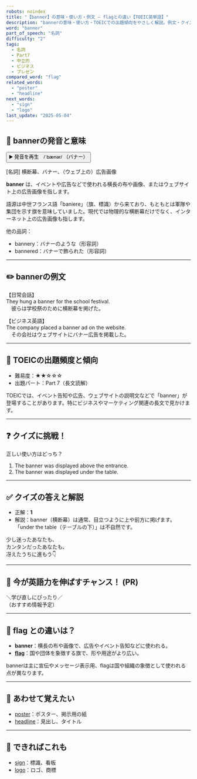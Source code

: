 ```yaml
---
robots: noindex
title: "【banner】の意味・使い方・例文 ― flagとの違い【TOEIC英単語】"
description: "bannerの意味・使い方・TOEICでの出題傾向をやさしく解説。例文・クイズ付きでflagとの違いもわかりやすく学べます。"
word: "banner"
part_of_speech: "名詞"
difficulty: "2"
tags:
  - 名詞
  - Part7
  - 中立的
  - ビジネス
  - プレゼン
compared_word: "flag"
related_words:
  - "poster"
  - "headline"
next_words:
  - "sign"
  - "logo"
last_update: "2025-05-04"
---
```


## 🔰 bannerの発音と意味

<button class="play-audio" onclick="playTTS('banner')">
  <span class="play-audio-main">
    ▶️ 発音を再生　/ˈbænər/
  </span>
  <span class="play-audio-sub">
    （バナー）
  </span>
</button>

[名詞] 横断幕、バナー、（ウェブ上の）広告画像

**banner** は、イベントや広告などで使われる横長の布や画像、またはウェブサイト上の広告画像を指します。

語源は中世フランス語「baniere」（旗、標識）から来ており、もともとは軍隊や集団を示す旗を意味していました。現代では物理的な横断幕だけでなく、インターネット上の広告画像も指します。

他の品詞：  
- bannery：バナーのような（形容詞）
- bannered：バナーで飾られた（形容詞）

---

## ✏️ bannerの例文

【日常会話】  
They hung a banner for the school festival.  
　彼らは学校祭のために横断幕を掲げた。

【ビジネス英語】  
The company placed a banner ad on the website.  
　その会社はウェブサイトにバナー広告を掲載した。

---

## 🎯 TOEICの出題頻度と傾向

- 難易度：★★☆☆☆
- 出題パート：Part 7（長文読解）

TOEICでは、イベント告知や広告、ウェブサイトの説明文などで「banner」が登場することがあります。特にビジネスやマーケティング関連の長文で見かけます。

---

## ❓ クイズに挑戦！

正しい使い方はどっち？

1. The banner was displayed above the entrance.  
2. The banner was displayed under the table.

---

## ✅ クイズの答えと解説

- 正解：**1**
- 解説：banner（横断幕）は通常、目立つように上や前方に掲げます。「under the table（テーブルの下）」は不自然です。

少し迷ったあなたも、  
カンタンだったあなたも、  
冴えたうちに進もう👇️

---

## 🚀 今が英語力を伸ばすチャンス！ (PR)

<div class="info-center">
＼学び直しにぴったり／<br>  
（おすすめ情報予定）
</div>

---

## 🤔  flag との違いは？

- **banner**：横長の布や画像で、広告やイベント告知などに使われる。
- **[flag](/word/flag/)**：国や団体を象徴する旗で、形や用途がより広い。

bannerは主に宣伝やメッセージ表示用、flagは国や組織の象徴として使われる点が異なります。

---

## 🧩 あわせて覚えたい

- [poster](/word/poster/)：ポスター、掲示用の紙
- [headline](/word/headline/)：見出し、タイトル

---

## 📖 できればこれも

- [sign](/word/sign/)：標識、看板
- [logo](/word/logo/)：ロゴ、商標

<!-- cvid: aid48_bid41 -->
